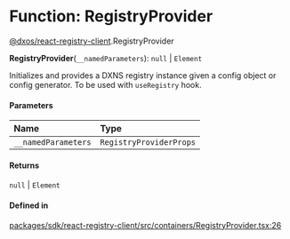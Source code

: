 # Function: RegistryProvider

[@dxos/react-registry-client](../modules/dxos_react_registry_client.md).RegistryProvider

**RegistryProvider**(`__namedParameters`): ``null`` \| `Element`

Initializes and provides a DXNS registry instance given a config object or config generator.
To be used with `useRegistry` hook.

#### Parameters

| Name | Type |
| :------ | :------ |
| `__namedParameters` | `RegistryProviderProps` |

#### Returns

``null`` \| `Element`

#### Defined in

[packages/sdk/react-registry-client/src/containers/RegistryProvider.tsx:26](https://github.com/dxos/dxos/blob/db8188dae/packages/sdk/react-registry-client/src/containers/RegistryProvider.tsx#L26)
